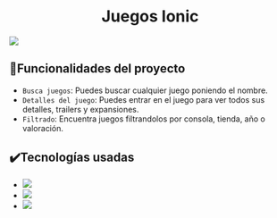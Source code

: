 <h1 align="center">Juegos Ionic</h1>
<p align="left">
  <img src="https://img.shields.io/badge/ESTADO-EN%20DESARROLLO-green">
</p>

## :hammer:Funcionalidades del proyecto
- `Busca juegos`: Puedes buscar cualquier juego poniendo el nombre.
- `Detalles del juego`: Puedes entrar en el juego para ver todos sus detalles, trailers y expansiones.
- `Filtrado`: Encuentra juegos filtrandolos por consola, tienda, año o valoración.

## :heavy_check_mark:Tecnologías usadas
- <img src="https://img.shields.io/badge/IONIC-blue">
- <img src="https://img.shields.io/badge/TYPESCRIPT-darkblue">
- <img src="https://img.shields.io/badge/ANGULAR-darkred">
